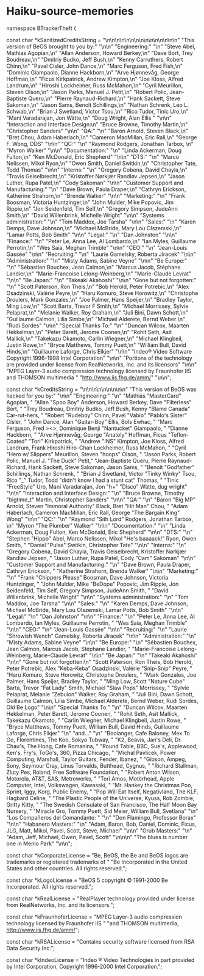 # Haiku-source-memories

namespace BTrackerTheft {

const char *kSanitizedCreditsString = 
	"\n\n\n\n\n\n\n\n\n\n\n\n\n\n\n"
	"This version of BeOS brought to you by:"
	"\n\n"
	"Engineering:"
	"\n"
	"Steve Abel, Mathias Agopian,\n"
	"Allan Anderson, Howard Berkey,\n"
	"Dave Bort, Trey Boudreau,\n"
	"Dmitriy Budko, Jeff Bush,\n"
	"Kenny Carruthers, Robert Chinn,\n"
	"Pavel Císler, John Dance,\n"
	"Marc Ferguson, Fred Fish,\n"
	"Dominic Giampaolo, Dianne Hackborn,\n"
	"Arve Hjønnevåg, George Hoffman,\n"
	"Ficus Kirkpatrick, Andrew Kimpton,\n"
	"Joe Kloss, Alfred Landrum,\n"
	"Hiroshi Lockheimer, Russ McMahon,\n"
	"Cyril Meurillon, Steven Olson,\n"
	"Jason Parks, Manuel J. Petit,\n"
	"Robert Polic, Jean-Baptiste Queru,\n"
	"Pierre Raynaud-Richard,\n"
	"Hank Sackett, Steve Sakoman,\n"
	"Jason Sams, Benoît Schillings,\n"
	"Nathan Schrenk, Leo L. Schwab,\n"
	"Brian J Swetland, Victor Tsou,\n"
	"Rico Tudor, Tinic Uro,\n"
	"Mani Varadarajan, Jon Wätte,\n"
	"Doug Wright, Alan Ellis "
	"\n\n"
	"Interaction and Interface Design:\n"
	"Bruce Browne, Timothy Martin,\n"
	"Christopher Sanders"
	"\n\n"
	"QA:"
	"\n"
	"Baron Arnold, Steven Black,\n"
	"Bret Chou, Adam Haberlach,\n"
	"Cameron MacMillan, Eric Rall,\n"
	"George F. Wong, DDS"
	"\n\n"
	"QC:"
	"\n"
	"Raymond Rodgers, Jonathan Tarbox, \n"
	"Myron Walker"
	"\n\n"
	"Documentation:"
	"\n"
	"Linda Ackerman, Doug Fulton,\n"
	"Ken McDonald, Eric Shepherd"
	"\n\n"
	"DTS:"
	"\n"
	"Marco Nelissen, Mikol Ryon,\n"
	"Owen Smith, Daniel Switkin,\n"
	"Christopher Tate, Todd Thomas"
	"\n\n"
	"Interns:"
	"\n"
	"Gregory Cobena, David Chayla,\n"
	"Travis Geiselbrecht,\n"
	"Kristoffer Nørkjær Randløv Jepsen,\n"
	"Jason Luther, Rupa Patel,\n"
	"Cody Sakoman"
	"\n\n"
	"Customer Support and Manufacturing:"
	"\n"
	"Dave Brown, Paula Draper,\n"
	"Cathryn Erickson, Katherine Strahorn,\n"
	"Brenda Walker"
	"\n\n"
	"Marketing:"
	"\n"
	"Frank Boosman, Victoria Huntzinger,\n"
	"John Mulder, Mike Popovic, Jim Rippie,\n"
	"Jon Seidenfeld, Tim Self,\n"
	"Gregory Simpson, JudeAnn Smith,\n"
	"David Willenbrink, Michelle Wright"
	"\n\n"
	"Systems administration:"
	"\n"
	"Tom Maddox, Joe Tarsha"
	"\n\n"
	"Sales:"
	"\n"
	"Karen Demps, Dave Johnson,\n"
	"Michael McBride, Mary Lou Olszemski,\n"
	"Lamar Potts, Bob Smith"
	"\n\n"
	"Legal:"
	"\n"
	"Dan Johnston"
	"\n\n"
	"Finance:"
	"\n"
	"Peter Le, Anna Lee, Al Lombardo,\n"
	"Ian Myles, Guillaume Perrotin,\n"
	"Wes Saia, Meghan Trimble"
	"\n\n"
	"CEO:"
	"\n"
	"Jean-Louis Gassée"
	"\n\n"
	"Recruiting:"
	"\n"
	"Laurie Gamelsky, Roberta Jiracek"
	"\n\n"
	"Administration:"
	"\n"
	"Misty Adams, Sabine Veyne"
	"\n\n"
	"Be Europe:"
	"\n"
	"Sébastien Bouchex, Jean Calmon,\n"
	"Marcus Jacob, Stéphane Landier,\n"
	"Marie-Francoise Lelong-Weinberg,\n"
	"Marie-Claude Levrat"
	"\n\n"
	"Be Japan:"
	"\n"
	"Takeaki Akahoshi"
	"\n\n"
	"Gone but not forgotten:"
	"\n"
	"Scott Paterson, Ron Theis,\n"
	"Bob Herold, Peter Potrebic,\n"
	"Alex Osadzinski, Valérie Peyre,\n"
	"Haru Komuro, Steve Horowitz,\n"
	"Christophe Droulers, Mark Gonzales,\n"
	"Joe Palmer, Hans Speijer,\n"
	"Bradley Taylor, Ming Low,\n"
	"Scott Barta, Trevor F Smith,\n"
	"Michael Morrissey, Sylvie Pelaprat,\n"
	"Melanie Walker, Roy Graham,\n"
	"Juli Bini, Dawn Schott,\n"
	"Guillaume Calmon, Lilia Simbe,\n"
	"Michael Alderete, Bernd Weber \n"
    "Rudi Sordes"
	"\n\n"
	"Special Thanks To:"
	"\n"
	"Duncan Wilcox, Maarten Hekkelman,\n"
	"Peter Barett, Jerome Coonen,\n"
	"Rohit Seth, Asit Mallick,\n"
	"Takekazu Okamoto, Carlin Wiegner,\n"
	"Michael Klingbeil, Justin Rowe,\n"
	"Bryce Matthews, Tommy Puett,\n"
	"William Bull, David Hinds,\n"
	"Guillaume Laforge, Chris Elkjer"
	"\n\n"
  	"Indeo® Video Software Copyright 1996-1998 Intel Corporation"
	"\n\n"
	"Portions of the technology are provided under license from RealNetworks, Inc. and its licensors"
	"\n\n"
	"MPEG Layer-3 audio compression technology licensed by Fraunhofer IIS and THOMSON multimedia "
	"http://www.iis.fhg.de/amm/"
	"\n\n";

const char *kCreditsString = 
	"\n\n\n\n\n\n\n\n\n"
	"This version of BeOS was hacked for you by:"
	"\n\n"
	"Engineering:"
	"\n"
	"Mathias \"MasterCard\" Agopian, "
	"Allan \"Spoo Boy\" Anderson, Howard Berkey, Dave \"Filterless\" Bort, "
	"Trey Boudreau, Dmitriy Budko, Jeff Bush, Kenny \"Blame Canada\" Car-rut-hers, "
	"Robert \"Rudeboy\" Chinn, Pavel \"Vabio\" \"Pablo's Sister\" Císler, "
	"John Dance, Alan \"Guitar-Boy\" Ellis, Bols Ewhac, "
	"Marc Ferguson, Fred ><>, Dominique Benji \"Nantucket\" Giampaolo, "
	"Dianne Hackborn, "
	"Arve Hjønnevåg, George \"Anatoly\" Hoffman, Ficus \"Teflon-Coated\" \"Tori\" Kirkpatrick, "
	"Andrew \"INS\" Kimpton, Joe Kloss, Alfred Landrum, Frank Hiroshi Hiro-Chan Lockheimer, Russ McMahon, "
	"Cyril \"Hero w/ Slippers\" Meurillon, Steven \"hoops\" Olson, "
	"Jason Parks, Robert Polic, Manuel J. \"The Duck\" Petit,"
	"Jean-Baptiste Queru, Pierre Raynaud-Richard, Hank Sackett, Steve Sakoman, Jason Sams, "
	"Benoît \"Godfather\" Schillings, Nathan Schrenk, "
	"Brian J Swetland, Victor \"Tinky Winky\" Tsou, Rico \"_\" Tudor, Todd \"didn't know I had a stunt cat\" Thomas, "
	"Tinic \"FreeStyle\" Uro, Mani Varadarajan, Jon \"h+\" \"Disco\" Wätte, dug wright"
	"\n\n"
	"Interaction and Interface Design:"
	"\n"
	"Bruce Browne, Timothy \"bigtime_t\" Martin, Christopher Sanders"
	"\n\n"
	"QA:"
	"\n"
	"Baron \"Big MP\" Arnold, Steven \"Immoral Authority\" Black, Bret \"Hit Man\" Chou, "
	"Adam Haberlach, Cameron MacMillan, Eric Rall, George \"The Bargain King\" Wong"
	"\n\n"
	"QC:"
	"\n"
	"Raymond \"Sith Lord\" Rodgers, Jonathan Tarbox, \n"
	"Myron \"The Plumber\" Walker"
	"\n\n"
	"Documentation:"
	"\n"
	"Linda Ackerman, Doug Fulton, Ken McDonald, Eric Shepherd"
	"\n\n"
	"DTS:"
	"\n"
	"Stephen \"Hippo\" Abel, Marco Nelissen, Mikol \"He's baaaack!\" Ryon, Owen Smith, "
	"Daniel \"Pulse\" Switkin, Christopher Tate"
	"\n\n"
	"Interns:"
	"\n"
	"Gregory Cobena, David Chayla, Travis Geiselbrecht, Kristoffer Nørkjær Randløv Jepsen, "
	"Jason Luther, Rupa Patel, Cody \"Cam\" Sakoman"
	"\n\n"
	"Customer Support and Manufacturing:"
	"\n"
	"Dave Brown, Paula Draper, Cathryn Erickson,  "
	"Katherine Strahorn, Brenda Walker"
	"\n\n"
	"Marketing:"
	"\n"
	"Frank \"Chippers Please\" Boosman, Dave Johnson, Victoria Huntzinger, "
	"John Mulder, Mike \"BeDope\" Popovic, Jim Rippie, Jon Seidenfeld, Tim Self, Gregory Simpson, JudeAnn Smith, "
	"David Willenbrink, Michelle Wright"
	"\n\n"
	"Systems administration:"
	"\n"
	"Tom Maddox, Joe Tarsha"
	"\n\n"
	"Sales:"
	"\n"
	"Karen Demps, Dave Johnson, Michael McBride, Mary Lou Olszemski, Lamar Potts, Bob Smith"
	"\n\n"
	"Legal:"
	"\n"
	"Dan Johnston"
	"\n\n"
	"Finance:"
	"\n"
	"Peter Le, Anna Lee, Al Lombardo, Ian Myles, Guillaume Perrotin, "
	"Wes Saia, Meghan Trimble"
	"\n\n"
	"CEO:"
	"\n"
	"Jean-Louis Gassée"
	"\n\n"
	"Recruiting:"
	"\n"
	"Laurie \"Shrewish Wench\" Gamelsky, Roberta Jiracek"
	"\n\n"
	"Administration:"
	"\n"
	"Misty Adams, Sabine Veyne"
	"\n\n"
	"Be Europe:"
	"\n"
	"Sébastien Bouchex, Jean Calmon, Marcus Jacob, Stéphane Landier, "
	"Marie-Francoise Lelong-Weinberg, Marie-Claude Levrat"
	"\n\n"
	"Be Japan:"
	"\n"
	"Takeaki Akahoshi"
	"\n\n"
	"Gone but not forgotten:\n"
	"Scott Paterson, Ron Theis, Bob Herold, Peter Potrebic, Alex \"Keba-Keba\" Osadzinski, Valérie \"Snip-Snip\" Peyre, "
	"Haru Komuro, Steve Horowitz, Christophe Droulers, " 
	"Mark Gonzales, Joe Palmer, Hans Speijer, Bradley Taylor, "
	"Ming Low, Scott \"Nature Cube\" Barta, Trevor \"Fat Lady\" Smith, Michael \"Slaw Pops\" Morrissey, "
	"Sylvie Pelaprat, Melanie \"Zebulon\" Walker, Roy Graham, "
	"Juli Bini, Dawn Schott, Guillaume Calmon, Lilia Simbe, Michael Alderete, Bernd Weber, Rudi Sordes, Old Be Logo"
	"\n\n"
	"Special Thanks To:"
	"\n"
	"Duncan Wilcox, Maarten Hekkelman, Peter Barett, Jerome Coonen, "
	"Rohit Seth, Asit Mallick, Takekazu Okamoto, "
	"Carlin Wiegner, Michael Klingbeil, Justin Rowe, "
	"Bryce Matthews, Tommy Puett, William Bull, David Hinds, Guillaume Laforge, Chris Elkjer"
	"\n"
	"and..."
	"\n"
	"Boolanger, Cafe Baloney, Mex To Go, Florentines, The Koo, Sokyo Tubway, "
	"K2, Beavis, Jan's Deli, Dr. Chau's, The Hong, Cafe Romanina, "
	"Round Table, BBC, Sue's, Applewood, Ken's, Fry's, ToGo\'s, 360, Pizza Chicago, "
	"Michal Pavlicek, Power Computing, Marshall, Taylor Guitars, Fender, Ibanez, "
	"Gibson, Ampeg, Sony, Seymour Cray, Linus Torvalds, Butthead, Cygnus, "
	"Richard Stallman, Zluty Pes, Roland, Free Software Foundation, "
	"Robert Anton Wilson, Motorola, AT&T, SAS, Metrowerks, "
	"Tori Amos, Motörhead, Apple Computer, Intel, Volkswagen, Kawasaki, "
	"Mr. Hankey the Christmas Poo, Sprint, Iggy, Korg, Public Enemy, "
	"Pop Will Eat Itself, Negativland, The KLF, Hagbard Celine, "
	"The Plastic People of the Universe, Kyuss, Rob Zombie, Gritty Kitty, "
	"The Swedish Consulate of San Francisco, The Half Moon Bay Nursery, "
	"Miracle Gro, Tommy Puett, Sid Meier, William Bull, Svetlana"
	"\n"
	"Los Compañeros del Comandante: "
	"\n"
	"Don Flamingo, Professor Borax"
	"\n\n"
	"Habanero Masters:"
	"\n"
	"Adam, Baron, Bob, Daniel, Dominic, Ficus, JLG, Matt, Mikol, Pavel, Scott, Steve, Michael"
	"\n\n"
	"Grub Masters:"
	"\n"
	"Adam, Jeff, Michael, Owen, Pavel, Scott"
	"\n\n\n"
	"The blues is number one in Menlo Park"
	"\n\n";

const char *kCorporateLicense =
	"Be, BeOS, the Be and BeOS logos are trademarks or registered trademarks of "
	"Be Incorporated in the United States and other countries.  All rights reserved.";

const char *kLogoLicense =
	"BeOS 5 copyright © 1991-2000 Be Incorporated.  All rights reserved.";

const char *kRealLicense = 
	"RealPlayer technology provided under license from RealNetworks, Inc. and its licensors.";

const char *kFraunhoferLicense =
	"MPEG Layer-3 audio compression technology licensed by Fraunhofer IIS "
	"and THOMSON multimedia, http://www.iis.fhg.de/amm/";

const char *kRSALicense =
	"Contains security software licensed from RSA Data Security Inc.";

const char *kIndeoLicense =
	"Indeo ® Video Technologies in part provided by Intel Corporation, Copyright 1996-2000 Intel Corporation.";

